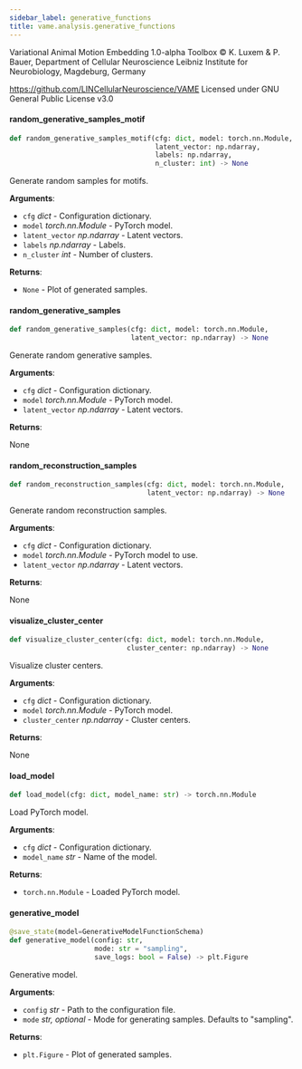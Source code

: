 ```yaml
---
sidebar_label: generative_functions
title: vame.analysis.generative_functions
---
```


Variational Animal Motion Embedding 1.0-alpha Toolbox
© K. Luxem &amp; P. Bauer, Department of Cellular Neuroscience
Leibniz Institute for Neurobiology, Magdeburg, Germany

https://github.com/LINCellularNeuroscience/VAME
Licensed under GNU General Public License v3.0

#### random\_generative\_samples\_motif

```python
def random_generative_samples_motif(cfg: dict, model: torch.nn.Module,
                                    latent_vector: np.ndarray,
                                    labels: np.ndarray,
                                    n_cluster: int) -> None
```

Generate random samples for motifs.

**Arguments**:

- `cfg` _dict_ - Configuration dictionary.
- `model` _torch.nn.Module_ - PyTorch model.
- `latent_vector` _np.ndarray_ - Latent vectors.
- `labels` _np.ndarray_ - Labels.
- `n_cluster` _int_ - Number of clusters.
  

**Returns**:

- `None` - Plot of generated samples.

#### random\_generative\_samples

```python
def random_generative_samples(cfg: dict, model: torch.nn.Module,
                              latent_vector: np.ndarray) -> None
```

Generate random generative samples.

**Arguments**:

- `cfg` _dict_ - Configuration dictionary.
- `model` _torch.nn.Module_ - PyTorch model.
- `latent_vector` _np.ndarray_ - Latent vectors.
  

**Returns**:

  None

#### random\_reconstruction\_samples

```python
def random_reconstruction_samples(cfg: dict, model: torch.nn.Module,
                                  latent_vector: np.ndarray) -> None
```

Generate random reconstruction samples.

**Arguments**:

- `cfg` _dict_ - Configuration dictionary.
- `model` _torch.nn.Module_ - PyTorch model to use.
- `latent_vector` _np.ndarray_ - Latent vectors.
  

**Returns**:

  None

#### visualize\_cluster\_center

```python
def visualize_cluster_center(cfg: dict, model: torch.nn.Module,
                             cluster_center: np.ndarray) -> None
```

Visualize cluster centers.

**Arguments**:

- `cfg` _dict_ - Configuration dictionary.
- `model` _torch.nn.Module_ - PyTorch model.
- `cluster_center` _np.ndarray_ - Cluster centers.
  

**Returns**:

  None

#### load\_model

```python
def load_model(cfg: dict, model_name: str) -> torch.nn.Module
```

Load PyTorch model.

**Arguments**:

- `cfg` _dict_ - Configuration dictionary.
- `model_name` _str_ - Name of the model.
  

**Returns**:

- `torch.nn.Module` - Loaded PyTorch model.

#### generative\_model

```python
@save_state(model=GenerativeModelFunctionSchema)
def generative_model(config: str,
                     mode: str = "sampling",
                     save_logs: bool = False) -> plt.Figure
```

Generative model.

**Arguments**:

- `config` _str_ - Path to the configuration file.
- `mode` _str, optional_ - Mode for generating samples. Defaults to &quot;sampling&quot;.
  

**Returns**:

- `plt.Figure` - Plot of generated samples.

